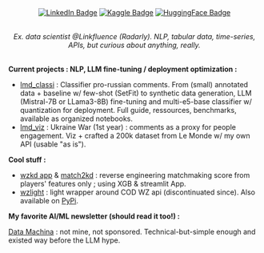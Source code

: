 <div align= "center" id="badges">
<a href="https://www.linkedin.com/in/matthieuvion/"><img src="https://img.shields.io/badge/LinkedIn-blue?style=flat&logo=linkedin&logoColor=white" alt="LinkedIn Badge"/></a>
<a href="https://www.kaggle.com/amadevs/code"><img src="https://img.shields.io/badge/Kaggle-20BEFF?style=flat&logo=Kaggle&logoColor=white" alt="Kaggle Badge"/></a>
<a href="https://huggingface.co/gentilrenard"><img src="https://img.shields.io/badge/HuggingFace-black?style=flat&logo=huggingface&logoColor=white" alt="HuggingFace Badge"/></a>
</div>
<br>
<p align="center"><i> Ex. data scientist @Linkfluence (Radarly). NLP, tabular data, time-series, APIs, but curious about anything, really.</i></p>
<br>
<b>Current projects : NLP, LLM fine-tuning / deployment optimization : </b>  

- [lmd_classi](https://github.com/matthieuvion/lmd_classi) : Classifier pro-russian comments. From (small) annotated data + baseline w/ few-shot (SetFit) to synthetic data generation, LLM (Mistral-7B or LLama3-8B) fine-tuning and multi-e5-base classifier w/ quantization for deployment. Full guide, ressources, benchmarks, available as organized notebooks.
- [lmd_viz](https://github.com/matthieuvion/lmd_viz) : Ukraine War (1st year) : comments as a proxy for people engagement. Viz + crafted a 200k dataset from Le Monde w/ my own API (usable "as is"). 

<b>Cool stuff :</b>  

- [wzkd app](https://github.com/matthieuvion/wzkd) & [match2kd](https://github.com/matthieuvion/match2kd) : reverse engineering matchmaking score from players' features only ; using XGB & streamlit App.
- [wzlight](https://github.com/matthieuvion/wzlight) :  light wrapper around COD WZ api (discontinuated since). Also available on [PyPi](https://pypi.org/project/wzlight/).


<b>My favorite AI/ML newsletter (should read it too!) :</b>  

[Data Machina](https://datamachina.com) : not mine, not sponsored. Technical-but-simple enough and existed way before the LLM hype.  
